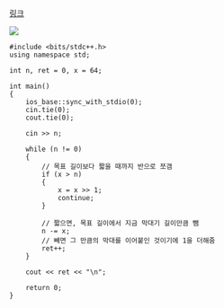 [링크](https://www.acmicpc.net/problem/1094)

<img src="https://skillicons.dev/icons?i=cpp" />

```
#include <bits/stdc++.h>
using namespace std;

int n, ret = 0, x = 64;

int main()
{
    ios_base::sync_with_stdio(0);
    cin.tie(0);
    cout.tie(0);

    cin >> n;

    while (n != 0)
    {
        // 목표 길이보다 짧을 때까지 반으로 쪼갬
        if (x > n)
        {
            x = x >> 1;
            continue;
        }

        // 짧으면, 목표 길이에서 지금 막대기 길이만큼 뺌
        n -= x;
        // 빼면 그 만큼의 막대를 이어붙인 것이기에 1을 더해줌
        ret++;
    }

    cout << ret << "\n";

    return 0;
}
```
